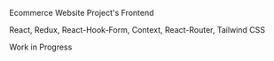 Ecommerce Website Project's Frontend

React, Redux, React-Hook-Form, Context, React-Router, Tailwind CSS

Work in Progress
